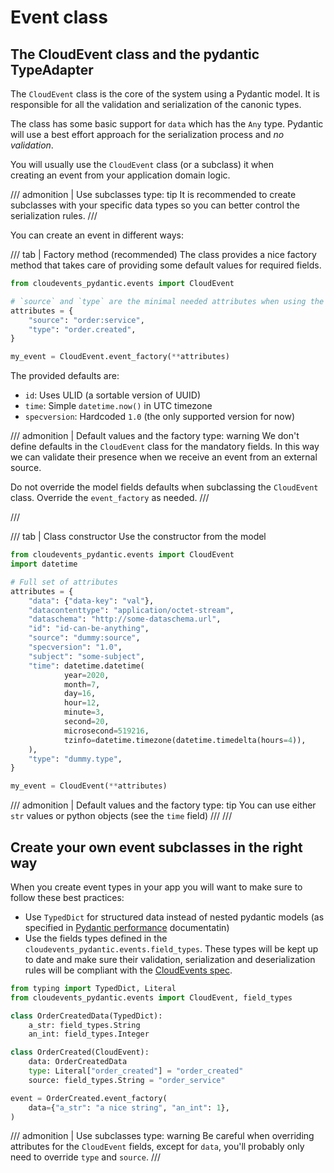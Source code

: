 # Event class

## The CloudEvent class and the pydantic TypeAdapter

The `CloudEvent` class is the core of the system using a Pydantic model.
It is responsible for all the validation and serialization of the canonic
types.

The class has some basic support for `data` which has the `Any` type.
Pydantic will use a best effort approach for the serialization process
and _no validation_.

You will usually use the `CloudEvent` class (or a subclass) it when\
creating an event from your application domain logic.

/// admonition | Use subclasses
    type: tip
It is recommended to create subclasses with your specific data types
so you can better control the serialization rules.
///

You can create an event in different ways:

/// tab | Factory method (recommended)
The class provides a nice factory method that takes care of providing
some default values for required fields.

```python
from cloudevents_pydantic.events import CloudEvent

# `source` and `type` are the minimal needed attributes when using the factory
attributes = {
    "source": "order:service",
    "type": "order.created",
}

my_event = CloudEvent.event_factory(**attributes)
```

The provided defaults are:

* `id`: Uses ULID (a sortable version of UUID)
* `time`: Simple `datetime.now()` in UTC timezone
* `specversion`: Hardcoded `1.0` (the only supported version for now)

/// admonition | Default values and the factory
    type: warning
We don't define defaults in the `CloudEvent` class for the mandatory fields.
In this way we can validate their presence when we receive an event from an
external source.

Do not override the model fields defaults when subclassing the `CloudEvent` class.
Override the `event_factory` as needed.
///

///

/// tab | Class constructor
Use the constructor from the model

```python
from cloudevents_pydantic.events import CloudEvent
import datetime

# Full set of attributes
attributes = {
    "data": {"data-key": "val"},
    "datacontenttype": "application/octet-stream",
    "dataschema": "http://some-dataschema.url",
    "id": "id-can-be-anything",
    "source": "dummy:source",
    "specversion": "1.0",
    "subject": "some-subject",
    "time": datetime.datetime(
            year=2020,
            month=7,
            day=16,
            hour=12,
            minute=3,
            second=20,
            microsecond=519216,
            tzinfo=datetime.timezone(datetime.timedelta(hours=4)),
    ),
    "type": "dummy.type",
}

my_event = CloudEvent(**attributes)
```

/// admonition | Default values and the factory
    type: tip
You can use either `str` values or python objects (see the `time` field)
///
///

## Create your own event subclasses in the right way

When you create event types in your app you will want to make sure to follow these best practices:

* Use `TypedDict` for structured data instead of nested pydantic models (as specified in
  [Pydantic performance](https://docs.pydantic.dev/latest/concepts/performance/#use-typeddict-over-nested-models)
  documentatin)
* Use the fields types defined in the `cloudevents_pydantic.events.field_types`. These types will
  be kept up to date and make sure their validation, serialization and deserialization rules
  will be compliant with the [CloudEvents spec](https://github.com/cloudevents/spec/tree/main).

```python
from typing import TypedDict, Literal
from cloudevents_pydantic.events import CloudEvent, field_types

class OrderCreatedData(TypedDict):
    a_str: field_types.String
    an_int: field_types.Integer

class OrderCreated(CloudEvent):
    data: OrderCreatedData
    type: Literal["order_created"] = "order_created"
    source: field_types.String = "order_service"

event = OrderCreated.event_factory(
    data={"a_str": "a nice string", "an_int": 1},
)
```

/// admonition | Use subclasses
    type: warning
Be careful when overriding attributes for the `CloudEvent` fields, except for `data`,
you'll probably only need to override `type` and `source`.
///
